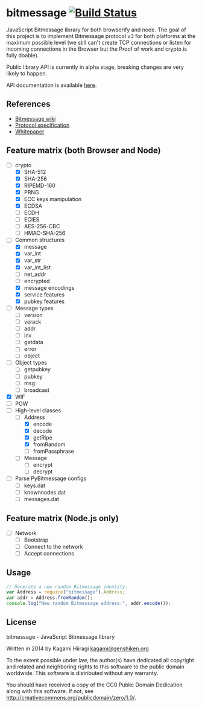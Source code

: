 # bitmessage [![Build Status](https://travis-ci.org/bitchan/bitmessage.svg?branch=master)](https://travis-ci.org/bitchan/bitmessage)

JavaScript Bitmessage library for both browserify and node. The goal of this project is to implement Bitmessage protocol v3 for both platforms at the maximum possible level (we still can't create TCP connections or listen for incoming connections in the Browser but the Proof of work and crypto is fully doable).

Public library API is currently in alpha stage, breaking changes are very likely to happen.

API documentation is available [here](https://bitchan.github.io/bitmessage/docs/).

## References

* [Bitmessage wiki](https://bitmessage.org/wiki/Main_Page)
* [Protocol specification](https://bitmessage.org/wiki/Protocol_specification)
* [Whitepaper](https://bitmessage.org/bitmessage.pdf)

## Feature matrix (both Browser and Node)

- [ ] crypto
  - [x] SHA-512
  - [x] SHA-256
  - [x] RIPEMD-160
  - [x] PRNG
  - [x] ECC keys manipulation
  - [x] ECDSA
  - [ ] ECDH
  - [ ] ECIES
  - [ ] AES-256-CBC
  - [ ] HMAC-SHA-256
- [ ] Common structures
  - [x] message
  - [x] var_int
  - [x] var_str
  - [x] var_int_list
  - [ ] net_addr
  - [ ] encrypted
  - [x] message encodings
  - [x] service features
  - [x] pubkey features
- [ ] Message types
  - [ ] version
  - [ ] verack
  - [ ] addr
  - [ ] inv
  - [ ] getdata
  - [ ] error
  - [ ] object
- [ ] Object types
  - [ ] getpubkey
  - [ ] pubkey
  - [ ] msg
  - [ ] broadcast
- [x] WIF
- [ ] POW
- [ ] High-level classes
  - [ ] Address
    - [x] encode
    - [x] decode
    - [x] getRipe
    - [x] fromRandom
    - [ ] fromPassphrase
  - [ ] Message
    - [ ] encrypt
    - [ ] decrypt
- [ ] Parse PyBitmessage configs
  - [ ] keys.dat
  - [ ] knownnodes.dat
  - [ ] messages.dat

## Feature matrix (Node.js only)

- [ ] Network
  - [ ] Bootstrap
  - [ ] Connect to the network
  - [ ] Accept connections

## Usage

```js
// Generate a new random Bitmessage identity.
var Address = require("bitmessage").Address;
var addr = Address.fromRandom();
console.log("New random Bitmessage address:", addr.encode());
```

## License

bitmessage - JavaScript Bitmessage library

Written in 2014 by Kagami Hiiragi <kagami@genshiken.org>

To the extent possible under law, the author(s) have dedicated all copyright and related and neighboring rights to this software to the public domain worldwide. This software is distributed without any warranty.

You should have received a copy of the CC0 Public Domain Dedication along with this software. If not, see <http://creativecommons.org/publicdomain/zero/1.0/>.

